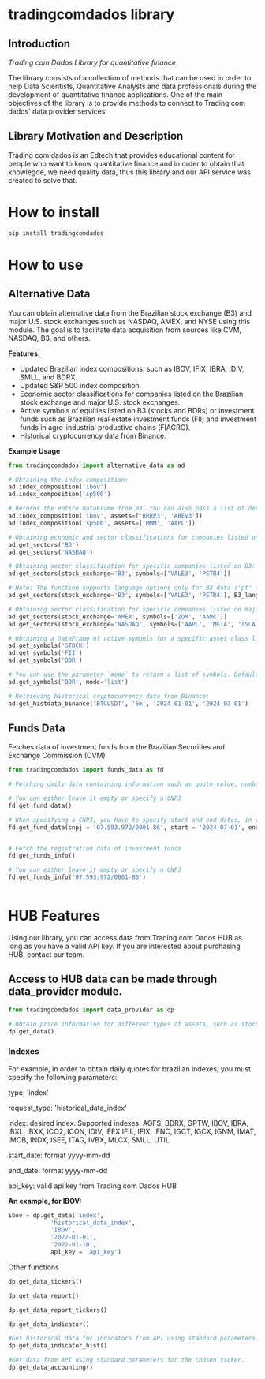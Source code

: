 # tradingcomdados library


## Introduction
*Trading com Dados Library for quantitative finance*

The library consists of a collection of methods that can be used in order to help Data Scientists, Quantitative Analysts and data professionals during the development of quantitative finance applications. One of the main objectives of the library is to provide methods to connect to Trading com dados' data provider services.

## Library Motivation and Description
Trading com dados is an Edtech that provides educational content for people who want to know quantitative finance and in order to obtain that knowlegde, we need quality data, thus this library and our API service was created to solve that.

# How to install
```python 
pip install tradingcomdados
```

# How to use


## Alternative Data
You can obtain alternative data from the Brazilian stock exchange (B3) and major U.S. stock exchanges such as NASDAQ, AMEX, and NYSE using this module. The goal is to facilitate data acquisition from sources like CVM, NASDAQ, B3, and others.

**Features:**
- Updated Brazilian index compositions, such as IBOV, IFIX, IBRA, IDIV, SMLL, and BDRX.
- Updated S&P 500 index composition.
- Economic sector classifications for companies listed on the Brazilian stock exchange and major U.S. stock exchanges.
- Active symbols of equities listed on B3 (stocks and BDRs) or investment funds such as Brazilian real estate investment funds (FII) and investment funds in agro-industrial productive chains (FIAGRO).
- Historical cryptocurrency data from Binance.

**Example Usage**

```python
from tradingcomdados import alternative_data as ad

# Obtaining the index composition:
ad.index_composition('ibov')
ad.index_composition('sp500')

# Returns the entire DataFrame from B3. You can also pass a list of desired symbols to get their composition:
ad.index_composition('ibov', assets=['RRRP3', 'ABEV3'])
ad.index_composition('sp500', assets=['MMM', 'AAPL'])

# Obtaining economic and sector classifications for companies listed on NASDAQ, NYSE, AMEX, or the Brazilian stock exchange (B3):
ad.get_sectors('B3')
ad.get_sectors('NASDAQ')

# Obtaining sector classification for specific companies listed on B3:
ad.get_sectors(stock_exchange='B3', symbols=['VALE3', 'PETR4'])

# Note: The function supports language options only for B3 data ('pt' for Portuguese; default is 'eng'):
ad.get_sectors(stock_exchange='B3', symbols=['VALE3', 'PETR4'], B3_language='pt')

# Obtaining sector classification for specific companies listed on major U.S. stock exchanges:
ad.get_sectors(stock_exchange='AMEX', symbols=['ZOM', 'AAMC'])
ad.get_sectors(stock_exchange='NASDAQ', symbols=['AAPL', 'META', 'TSLA', 'MSFT'])

# Obtaining a DataFrame of active symbols for a specific asset class listed on the Brazilian stock exchange (B3):
ad.get_symbols('STOCK')
ad.get_symbols('FII')
ad.get_symbols('BDR')

# You can use the parameter `mode` to return a list of symbols. Defaults to 'df' (DataFrame):
ad.get_symbols('BDR', mode='list')

# Retrieving historical cryptocurrency data from Binance: 
ad.get_histdata_binance('BTCUSDT', '5m', '2024-01-01', '2024-03-01')

```


## Funds Data
Fetches data of investment funds from the Brazilian Securities and Exchange Commission (CVM)


```python
from tradingcomdados import funds_data as fd

# Fetching daily data containing information such as quote value, number of investors, and net asset value (NAV)

# You can either leave it empty or specify a CNPJ
fd.get_fund_data()

# When specifying a CNPJ, you have to specify start and end dates, in the YYYY-MM-DD format.
fd.get_fund_data(cnpj = '07.593.972/0001-86', start = '2024-07-01', end = '2024-07-10')


# Fetch the registration data of investment funds
fd.get_funds_info()

# You can either leave it empty or specify a CNPJ
fd.get_funds_info('07.593.972/0001-86')



```

# HUB Features
Using our library, you can access data from Trading com Dados HUB as long as you have a valid API key.
If you are interested about purchasing HUB, contact our team.

## Access to HUB data can be made through data_provider module.
```python
from tradingcomdados import data_provider as dp

# Obtain price information for different types of assets, such as stocks, treasury, indexes, etc.
dp.get_data()

```
### Indexes
For example, in order to obtain daily quotes for brazilian indexes, you must specify the following parameters:

type: 'index'

request_type: 'historical_data_index'

index: desired index. Supported indexes: AGFS, BDRX, GPTW, IBOV, IBRA, IBXL, IBXX, ICO2, ICON, IDIV, IEEX
IFIL, IFIX, IFNC, IGCT, IGCX, IGNM, IMAT, IMOB, INDX, ISEE, ITAG, IVBX, MLCX, SMLL, UTIL

start_date: format yyyy-mm-dd

end_date: format yyyy-mm-dd

api_key: valid api key from Trading com Dados HUB

**An example, for IBOV:**
```python
ibov = dp.get_data('index',
            'historical_data_index',
            'IBOV',
            '2022-01-01',
            '2022-01-10',
            api_key = 'api_key')
```

Other functions
```python
dp.get_data_tickers()

dp.get_data_report()

dp.get_data_report_tickers()

dp.get_data_indicator()

#Get historical data for indicators from API using standard parameters for the chosen ticker.
dp.get_data_indicator_hist()

#Get data from API using standard parameters for the chosen ticker.
dp.get_data_accounting()
```
